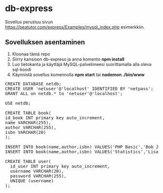 # db-express

Sovellus perustuu sivun https://peatutor.com/express/Examples/mysql_index.php esimerkkiin.

## Sovelluksen asentaminen

<ol>
<li>Kloonaa tämä repo</li>
<li>Siirry kansioon db-express ja anna komento <b>npm install</b></li>
<li>Luo tietokanta ja käyttäjä MySQL-palvelimeesi suorittamalla alla oleva sql-koodi</li>
<li>Käynnistä sovellus komennolla <b>npm start</b> tai <b>nodemon ./bin/www</b></li>
</ol>

<pre>
CREATE DATABASE netdb;
CREATE USER 'netuser'@'localhost' IDENTIFIED BY 'netpass';
GRANT ALL on netdb.* to 'netuser'@'localhost';

USE netdb;

CREATE TABLE book(
id_book INT primary key auto_increment,
name VARCHAR(255),
author VARCHAR(255),
isbn VARCHAR(20)
);

INSERT INTO book(name,author,isbn) VALUES('PHP Basic','Bob Jones','123-456-789-111-x');
INSERT INTO book(name,author,isbn) VALUES('Statistics','Lisa Smith','222-333-444-555-y');

CREATE TABLE user(
  id_user INT primary key auto_increment,
  username VARCHAR(20),
  password VARCHAR(255),
  UNIQUE (username)
);
</pre>